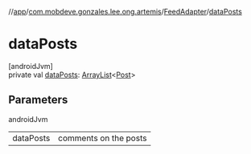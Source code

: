 //[app](../../../index.md)/[com.mobdeve.gonzales.lee.ong.artemis](../index.md)/[FeedAdapter](index.md)/[dataPosts](data-posts.md)

# dataPosts

[androidJvm]\
private val [dataPosts](data-posts.md): [ArrayList](https://developer.android.com/reference/kotlin/java/util/ArrayList.html)<[Post](../-post/index.md)>

## Parameters

androidJvm

| | |
|---|---|
| dataPosts | comments on the posts |
